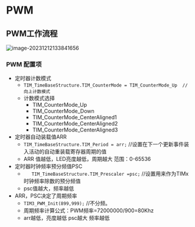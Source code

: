 # PWM

## PWM工作流程

![image-20231212133841656](https://md-1304276643.cos.ap-beijing.myqcloud.com//PicGo/image-20231212133841656.png)

### PWM 配置项

- 定时器计数模式
  - `TIM_TimeBaseStructure.TIM_CounterMode = TIM_CounterMode_Up  // 向上计数模式`
  - 计数模式选择
    - TIM_CounterMode_Up
    - TIM_CounterMode_Down
    - TIM_CounterMode_CenterAligned1
    - TIM_CounterMode_CenterAligned2
    - TIM_CounterMode_CenterAligned3
- 定时器自动装载值ARR
  - `TIM_TimeBaseStructure.TIM_Period = arr;` //设置在下一个更新事件装入活动的自动重装载寄存器周期的值
  - ARR 值越低，LED亮度越低，周期越大 范围：0-65536
- 定时器时钟频率预分频值PSC
  - `	TIM_TimeBaseStructure.TIM_Prescaler =psc;` //设置用来作为TIMx时钟频率除数的预分频值 
  - psc值越大，频率越低
- ARR，PSC决定了周期频率
  - `TIM3_PWM_Init(899,999);`	 //不分频。
  - 周期频率计算公式：PWM频率=72000000/900=80Khz
  - arr越低，亮度越低   psc越大 频率越低

